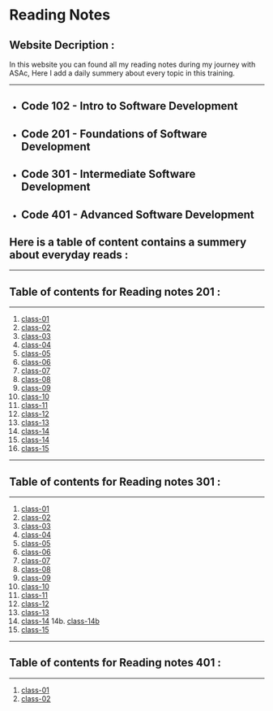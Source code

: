 # Reading Notes

## Website Decription  :


In this website you can found all my reading notes during my journey with ASAc, Here I add a daily summery about every topic in this training.

---
* ## Code 102 - Intro to Software Development
* ## Code 201 - Foundations of Software Development
* ## Code 301 - Intermediate Software Development
* ## Code 401 - Advanced Software Development



## **Here is a table of content contains a summery about everyday reads :**

---
## Table of contents for Reading notes 201 :
---

1. [class-01](https://balqeesalfasatlah.github.io/Reading--Notes/class-01)
2. [class-02](https://balqeesalfasatlah.github.io/Reading--Notes/class-02)
3. [class-03](https://balqeesalfasatlah.github.io/Reading--Notes/class-03)
4. [class-04](https://balqeesalfasatlah.github.io/Reading--Notes/class-04)
5. [class-05](https://balqeesalfasatlah.github.io/Reading--Notes/class-05)
6. [class-06](https://balqeesalfasatlah.github.io/Reading--Notes/class-06)
7. [class-07](https://balqeesalfasatlah.github.io/Reading--Notes/class-07)
8. [class-08](https://balqeesalfasatlah.github.io/Reading--Notes/class-08)
9. [class-09](https://balqeesalfasatlah.github.io/Reading--Notes/class-09)
10. [class-10](https://balqeesalfasatlah.github.io/Reading--Notes/class-10)
11. [class-11](https://balqeesalfasatlah.github.io/Reading--Notes/class-11)
12. [class-12](https://balqeesalfasatlah.github.io/Reading--Notes/class-12)
13. [class-13](https://balqeesalfasatlah.github.io/Reading--Notes/class-13)
14. [class-14](https://balqeesalfasatlah.github.io/Reading--Notes/class-14)
14. [class-14](https://balqeesalfasatlah.github.io/Reading--Notes/class-14b)
15. [class-15](https://balqeesalfasatlah.github.io/Reading--Notes/class-15)
---

## Table of contents for Reading notes 301 :
---

1. [class-01](https://balqeesalfasatlah.github.io/Reading--Notes/Reading-notes301//class-01)
2. [class-02](https://balqeesalfasatlah.github.io/Reading--Notes/Reading-notes301//class-02)
3. [class-03](https://balqeesalfasatlah.github.io/Reading--Notes/Reading-notes301//class-03)
4. [class-04](https://balqeesalfasatlah.github.io/Reading--Notes/Reading-notes301//class-04)
5. [class-05](https://balqeesalfasatlah.github.io/Reading--Notes/Reading-notes301//class-05)
6. [class-06](https://balqeesalfasatlah.github.io/Reading--Notes/Reading-notes301//class-06)
7. [class-07](https://balqeesalfasatlah.github.io/Reading--Notes/Reading-notes301//class-07)
8. [class-08](https://balqeesalfasatlah.github.io/Reading--Notes/Reading-notes301//class-08)
9. [class-09](https://balqeesalfasatlah.github.io/Reading--Notes/Reading-notes301//class-09)
10. [class-10](https://balqeesalfasatlah.github.io/Reading--Notes/Reading-notes301//class-10)
11. [class-11](https://balqeesalfasatlah.github.io/Reading--Notes/Reading-notes301//class-11)
12. [class-12](https://balqeesalfasatlah.github.io/Reading--Notes/Reading-notes301//class-12)
13. [class-13](https://balqeesalfasatlah.github.io/Reading--Notes/Reading-notes301//class-13)
14. [class-14](https://balqeesalfasatlah.github.io/Reading--Notes/Reading-notes301//class-14)
14b. [class-14b](https://balqeesalfasatlah.github.io/Reading--Notes/Reading-notes301//class-14b)
15. [class-15](https://balqeesalfasatlah.github.io/Reading--Notes/Reading-notes301//class-15)

---
## Table of contents for Reading notes 401 :
---

1. [class-01](https://balqeesalfasatlah.github.io/reading-notes401/class-01)
2. [class-02](https://balqeesalfasatlah.github.io/reading-notes401/class-02)
